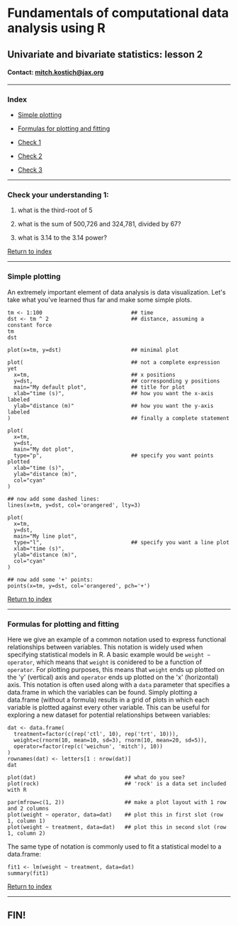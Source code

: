 # Fundamentals of computational data analysis using R
## Univariate and bivariate statistics: lesson 2
#### Contact: mitch.kostich@jax.org

---

### Index

- [Simple plotting](#simple-plotting)
- [Formulas for plotting and fitting](#formulas-for-plotting-and-fitting)

- [Check 1](#check-your-understanding-1)
- [Check 2](#check-your-understanding-2)
- [Check 3](#check-your-understanding-3)

---

### Check your understanding 1:

1) what is the third-root of 5

2) what is the sum of 500,726 and 324,781, divided by 67?

3) what is 3.14 to the 3.14 power?

[Return to index](#index)

---

### Simple plotting

An extremely important element of data analysis is data visualization. Let's take what you've
  learned thus far and make some simple plots.

```
tm <- 1:100                            ## time
dst <- tm ^ 2                          ## distance, assuming a constant force
tm
dst

plot(x=tm, y=dst)                      ## minimal plot

plot(                                  ## not a complete expression yet
  x=tm,                                ## x positions
  y=dst,                               ## corresponding y positions
  main="My default plot",              ## title for plot
  xlab="time (s)",                     ## how you want the x-axis labeled
  ylab="distance (m)"                  ## how you want the y-axis labeled
)                                      ## finally a complete statement

plot(
  x=tm, 
  y=dst, 
  main="My dot plot", 
  type="p",                            ## specify you want points plotted
  xlab="time (s)", 
  ylab="distance (m)", 
  col="cyan"
)

## now add some dashed lines:
lines(x=tm, y=dst, col='orangered', lty=3)  

plot(
  x=tm, 
  y=dst, 
  main="My line plot", 
  type="l",                            ## specify you want a line plot
  xlab="time (s)", 
  ylab="distance (m)", 
  col="cyan"
)

## now add some '+' points:
points(x=tm, y=dst, col='orangered', pch='+')

```

[Return to index](#index)

---

### Formulas for plotting and fitting

Here we give an example of a common notation used to express functional
  relationships between variables. This notation is widely used when 
  specifying statistical models in R. A basic example would be 
  `weight ~ operator`, which means that `weight` is conidered to be 
  a function of `operator`. For plotting purposes, this means that 
  `weight` ends up plotted on the 'y' (vertical) axis and `operator` 
  ends up plotted on the 'x' (horizontal) axis. This notation is often
  used along with a `data` parameter that specifies a data.frame in 
  which the variables can be found. Simply plotting a data.frame 
  (without a formula) results in a grid of plots in which each 
  variable is plotted against every other variable. This can be 
  useful for exploring a new dataset for potential relationships 
  between variables:

```
dat <- data.frame(
  treatment=factor(c(rep('ctl', 10), rep('trt', 10))),
  weight=c(rnorm(10, mean=10, sd=3), rnorm(10, mean=20, sd=5)),
  operator=factor(rep(c('weichun', 'mitch'), 10))
)
rownames(dat) <- letters[1 : nrow(dat)]
dat

plot(dat)                            ## what do you see?
plot(rock)                           ## 'rock' is a data set included with R

par(mfrow=c(1, 2))                   ## make a plot layout with 1 row and 2 columns
plot(weight ~ operator, data=dat)    ## plot this in first slot (row 1, column 1)
plot(weight ~ treatment, data=dat)   ## plot this in second slot (row 1, column 2)

```

The same type of notation is commonly used to fit a statistical model to a data.frame:

```
fit1 <- lm(weight ~ treatment, data=dat)
summary(fit1)

```

[Return to index](#index)

---

## FIN!
